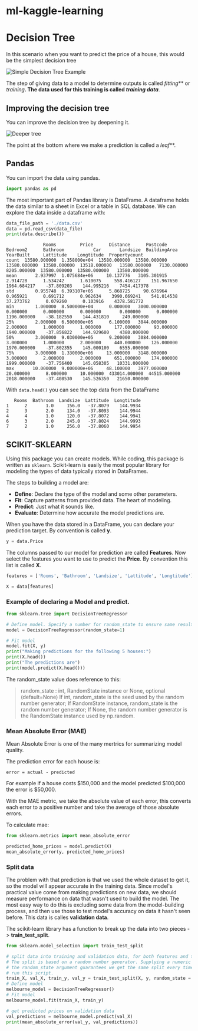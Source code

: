 # ml-kaggle-learning
 
# Decision Tree
In this scenario when you want to predict the price of a house, this would be the simplest decision tree

![Simple Decision Tree Example](https://i.imgur.com/7tsb5b1.png)

The step of giving data to a model to determine outputs is called _fitting_** or _training_**.
The data used for this training is called _training data_**.

## Improving the decision tree

You can improve the decision tree by deepening it.

![Deeper tree](https://i.imgur.com/R3ywQsR.png)

The point at the bottom where we make a prediction is called a _leaf_**.

## Pandas

You can import the data using pandas.
```python
import pandas as pd
```

The most important part of Pandas library is DataFrame. A dataframe holds the data similar to a sheet in Excel or a table in SQL database.
We can explore the data inside a dataframe with:
```python
data_file_path = './data.csv'
data = pd.read_csv(data_file)
print(data.describe())
```

```
              Rooms         Price      Distance      Postcode      Bedroom2      Bathroom           Car       Landsize  BuildingArea    YearBuilt     Lattitude    Longtitude  Propertycount
count  13580.000000  1.358000e+04  13580.000000  13580.000000  13580.000000  13580.000000  13518.000000   13580.000000   7130.000000  8205.000000  13580.000000  13580.000000   13580.000000
mean       2.937997  1.075684e+06     10.137776   3105.301915      2.914728      1.534242      1.610075     558.416127    151.967650  1964.684217    -37.809203    144.995216    7454.417378
std        0.955748  6.393107e+05      5.868725     90.676964      0.965921      0.691712      0.962634    3990.669241    541.014538    37.273762      0.079260      0.103916    4378.581772
min        1.000000  8.500000e+04      0.000000   3000.000000      0.000000      0.000000      0.000000       0.000000      0.000000  1196.000000    -38.182550    144.431810     249.000000
25%        2.000000  6.500000e+05      6.100000   3044.000000      2.000000      1.000000      1.000000     177.000000     93.000000  1940.000000    -37.856822    144.929600    4380.000000
50%        3.000000  9.030000e+05      9.200000   3084.000000      3.000000      1.000000      2.000000     440.000000    126.000000  1970.000000    -37.802355    145.000100    6555.000000
75%        3.000000  1.330000e+06     13.000000   3148.000000      3.000000      2.000000      2.000000     651.000000    174.000000  1999.000000    -37.756400    145.058305   10331.000000
max       10.000000  9.000000e+06     48.100000   3977.000000     20.000000      8.000000     10.000000  433014.000000  44515.000000  2018.000000    -37.408530    145.526350   21650.000000
```

With `data.head()` you can see the top data from the DataFrame
```
   Rooms  Bathroom  Landsize  Lattitude  Longtitude
1      2       1.0     156.0   -37.8079    144.9934
2      3       2.0     134.0   -37.8093    144.9944
4      4       1.0     120.0   -37.8072    144.9941
6      3       2.0     245.0   -37.8024    144.9993
7      2       1.0     256.0   -37.8060    144.9954
```


## SCIKIT-SKLEARN

Using this package you can create models. While coding, this package is written as `sklearn`. 
Scikit-learn is easily the most popular library for modeling the types of data typically stored in DataFrames.

The steps to building a model are:

* **Define**: Declare the type of the model and some other parameters.
* **Fit**: Capture patterns from provided data. The heart of modeling.
* **Predict**: Just what it sounds like.
* **Evaluate**: Determine how accurate the model predictions are.

When you have the data stored in a DataFrame, you can declare your prediction target. By convention is called **y**.

```python
y = data.Price
```

The columns passed to our model for prediction are called **Features**. 
Now select the features you want to use to predict the **Price**. By convention this list is called **X**.

```python
features = ['Rooms', 'Bathroom', 'Landsize', 'Lattitude', 'Longtitude']

X = data[features]
```

### Example of declaring a Model and predict.
```python
from sklearn.tree import DecisionTreeRegressor

# Define model. Specify a number for random_state to ensure same results each run
model = DecisionTreeRegressor(random_state=1)

# Fit model
model.fit(X, y)
print("Making predictions for the following 5 houses:")
print(X.head())
print("The predictions are")
print(model.predict(X.head()))
```

The random_state value does reference to this:

> random_state : int, RandomState instance or None, optional (default=None)
> If int, random_state is the seed used by the random number generator; If RandomState instance, random_state is the random number generator; If None, the random number generator is the RandomState instance used by np.random.


### Mean Absolute Error (MAE)

Mean Absolute Error is one of the many mertrics for summarizing model quality.  

The prediction error for each house is:
``` 
error = actual - predicted
``` 

For example if a house costs $150,000 and the model predicted $100,000 the error is $50,000.

With the MAE metric, we take the absolute value of each error, this converts each error to a positive number and take the average of those absolute errors. 

To calculate mae:

```python
from sklearn.metrics import mean_absolute_error

predicted_home_prices = model.predict(X)
mean_absolute_error(y, predicted_home_prices)
```

### Split data

The problem with that prediction is that we used the whole dataset to get it, so the model will appear accurate in the training data.
Since model's practical value come from making predictions on new data, we should measure performance on data that wasn't used to build the model. The most easy way to do this is excluding some data from the model-building process, and then use those to test model's accuracy on data it hasn't seen before.
This data is calles **validation data**.

The scikit-learn library has a function to break up the data into two pieces -> **train_test_split**.

```python
from sklearn.model_selection import train_test_split

# split data into training and validation data, for both features and target
# The split is based on a random number generator. Supplying a numeric value to
# the random_state argument guarantees we get the same split every time we
# run this script.
train_X, val_X, train_y, val_y = train_test_split(X, y, random_state = 0)
# Define model
melbourne_model = DecisionTreeRegressor()
# Fit model
melbourne_model.fit(train_X, train_y)

# get predicted prices on validation data
val_predictions = melbourne_model.predict(val_X)
print(mean_absolute_error(val_y, val_predictions))
```